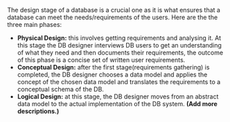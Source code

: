 The design stage of a database is a crucial one as it is what ensures that a database can meet the needs/requirements of the users.
Here are the the three main phases:

- **Physical Design:** this involves getting requirements and analysing it. At this stage the DB designer interviews DB users to get an understanding of what they need and then documents their requirements, the outcome of this phase is a concise set of written user requirements.
- **Conceptual Design:** after the first stage(requirements gathering) is completed, the DB designer chooses a data model and applies the concept of the chosen data model and translates the requirements to a conceptual schema of the DB.
- **Logical Design:** at this stage, the DB designer moves from an abstract data model to the actual implementation of the DB system. **(Add more descriptions.)**


